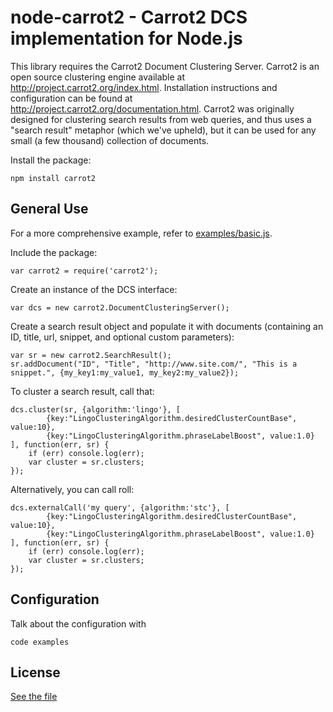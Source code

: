 # node-carrot2 - Carrot2 DCS implementation for Node.js

This library requires the Carrot2 Document Clustering Server. Carrot2 is an open source clustering engine available at http://project.carrot2.org/index.html. Installation instructions and configuration can be found at http://project.carrot2.org/documentation.html. Carrot2 was originally designed for clustering search results from web queries, and thus uses a "search result" metaphor (which we've upheld), but it can be used for any small (a few thousand) collection of documents.

Install the package:

	npm install carrot2

## General Use

For a more comprehensive example, refer to [examples/basic.js](https://github.com/TeehanLax/node-carrot2/blob/master/examples/basic.js). 

Include the package:

	var carrot2 = require('carrot2');

Create an instance of the DCS interface:

	var dcs = new carrot2.DocumentClusteringServer();

Create a search result object and populate it with documents (containing an ID, title, url, snippet, and optional custom parameters):

	var sr = new carrot2.SearchResult();
	sr.addDocument("ID", "Title", "http://www.site.com/", "This is a snippet.", {my_key1:my_value1, my_key2:my_value2});

To cluster a search result, call that:

	dcs.cluster(sr, {algorithm:'lingo'}, [ 
            {key:"LingoClusteringAlgorithm.desiredClusterCountBase", value:10},
            {key:"LingoClusteringAlgorithm.phraseLabelBoost", value:1.0}
	], function(err, sr) {
	    if (err) console.log(err);
	    var cluster = sr.clusters;
	});

Alternatively, you can call roll:

	dcs.externalCall('my query', {algorithm:'stc'}, [ 
            {key:"LingoClusteringAlgorithm.desiredClusterCountBase", value:10},
            {key:"LingoClusteringAlgorithm.phraseLabelBoost", value:1.0}
	], function(err, sr) {
	    if (err) console.log(err);
		var cluster = sr.clusters;
	});

## Configuration

Talk about the configuration with

	code examples

## License

[See the file](https://github.com/TeehanLax/node-carrot2/blob/master/LICENSE)